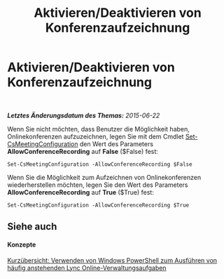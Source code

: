 ﻿---
title: Aktivieren/Deaktivieren von Konferenzaufzeichnung
TOCTitle: Aktivieren/Deaktivieren von Konferenzaufzeichnung
ms:assetid: f6c5afab-081c-495c-97f7-135dcc2f6085
ms:mtpsurl: https://technet.microsoft.com/de-de/library/Dn362857(v=OCS.15)
ms:contentKeyID: 56269355
ms.date: 06/01/2017
mtps_version: v=OCS.15
ms.translationtype: HT
---

# Aktivieren/Deaktivieren von Konferenzaufzeichnung

 

_**Letztes Änderungsdatum des Themas:** 2015-06-22_

Wenn Sie nicht möchten, dass Benutzer die Möglichkeit haben, Onlinekonferenzen aufzuzeichnen, legen Sie mit dem Cmdlet [Set-CsMeetingConfiguration](set-csmeetingconfiguration.md) den Wert des Parameters **AllowConferenceRecording** auf **False** ($False) fest:

    Set-CsMeetingConfiguration -AllowConferenceRecording $False

Wenn Sie die Möglichkeit zum Aufzeichnen von Onlinekonferenzen wiederherstellen möchten, legen Sie den Wert des Parameters **AllowConferenceRecording** auf **True** ($True) fest:

    Set-CsMeetingConfiguration -AllowConferenceRecording $True

## Siehe auch

#### Konzepte

[Kurzübersicht: Verwenden von Windows PowerShell zum Ausführen von häufig anstehenden Lync Online-Verwaltungsaufgaben](quick-reference-using-windows-powershell-to-do-common-skype-for-business-online-management-tasks.md)

